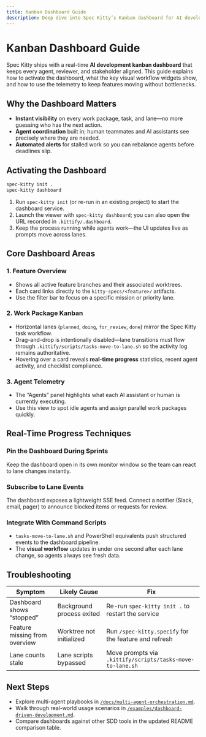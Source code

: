 ```yaml
---
title: Kanban Dashboard Guide
description: Deep dive into Spec Kitty’s Kanban dashboard for AI development tracking and real-time progress visibility.
---
```


# Kanban Dashboard Guide

Spec Kitty ships with a real-time **AI development kanban dashboard** that keeps every agent, reviewer, and stakeholder aligned. This guide explains how to activate the dashboard, what the key visual workflow widgets show, and how to use the telemetry to keep features moving without bottlenecks.

## Why the Dashboard Matters

- **Instant visibility** on every work package, task, and lane—no more guessing who has the next action.
- **Agent coordination** built in; human teammates and AI assistants see precisely where they are needed.
- **Automated alerts** for stalled work so you can rebalance agents before deadlines slip.

## Activating the Dashboard

```bash
spec-kitty init .
spec-kitty dashboard
```

1. Run `spec-kitty init` (or re-run in an existing project) to start the dashboard service.
2. Launch the viewer with `spec-kitty dashboard`; you can also open the URL recorded in `.kittify/.dashboard`.
3. Keep the process running while agents work—the UI updates live as prompts move across lanes.

## Core Dashboard Areas

### 1. Feature Overview
- Shows all active feature branches and their associated worktrees.
- Each card links directly to the `kitty-specs/<feature>/` artifacts.
- Use the filter bar to focus on a specific mission or priority lane.

### 2. Work Package Kanban
- Horizontal lanes (`planned`, `doing`, `for_review`, `done`) mirror the Spec Kitty task workflow.
- Drag-and-drop is intentionally disabled—lane transitions must flow through `.kittify/scripts/tasks-move-to-lane.sh` so the activity log remains authoritative.
- Hovering over a card reveals **real-time progress** statistics, recent agent activity, and checklist compliance.

### 3. Agent Telemetry
- The “Agents” panel highlights what each AI assistant or human is currently executing.
- Use this view to spot idle agents and assign parallel work packages quickly.

## Real-Time Progress Techniques

### Pin the Dashboard During Sprints
Keep the dashboard open in its own monitor window so the team can react to lane changes instantly.

### Subscribe to Lane Events
The dashboard exposes a lightweight SSE feed. Connect a notifier (Slack, email, pager) to announce blocked items or requests for review.

### Integrate With Command Scripts
- `tasks-move-to-lane.sh` and PowerShell equivalents push structured events to the dashboard pipeline.
- The **visual workflow** updates in under one second after each lane change, so agents always see fresh data.

## Troubleshooting

| Symptom | Likely Cause | Fix |
|---------|--------------|-----|
| Dashboard shows “stopped” | Background process exited | Re-run `spec-kitty init .` to restart the service |
| Feature missing from overview | Worktree not initialized | Run `/spec-kitty.specify` for the feature and refresh |
| Lane counts stale | Lane scripts bypassed | Move prompts via `.kittify/scripts/tasks-move-to-lane.sh` |

## Next Steps

- Explore multi-agent playbooks in [`/docs/multi-agent-orchestration.md`](multi-agent-orchestration.md).
- Walk through real-world usage scenarios in [`/examples/dashboard-driven-development.md`](../examples/dashboard-driven-development.md).
- Compare dashboards against other SDD tools in the updated README comparison table.
